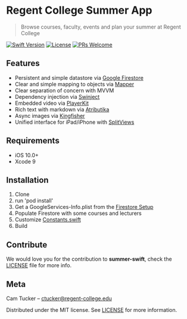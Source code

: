 # Regent College Summer App
> Browse courses, faculty, events and plan your summer at Regent College

[![Swift Version][swift-image]][swift-url]
[![License][license-image]](LICENSE)
[![PRs Welcome](https://img.shields.io/badge/PRs-welcome-brightgreen.svg?style=flat-square)](http://makeapullrequest.com)

## Features

- Persistent and simple datastore via [Google Firestore][firestore-url]
- Clear and simple mapping to objects via [Mapper][mapper-url]
- Clear separation of concern with MVVM
- Dependency injection via [Swinject][swinject-url]
- Embedded video via [PlayerKit][playerkit-url]
- Rich text with markdown via [Atributika][atributika-url]
- Async images via [Kingfisher][kingfisher-url]
- Unified interface for iPad/iPhone with [SplitViews][splitview-url]

## Requirements

- iOS 10.0+
- Xcode 9

## Installation

1. Clone
1. run 'pod install'
1. Get a GoogleServices-Info.plist from the [Firestore Setup][firestore-setup-url]
1. Populate Firestore with some courses and lecturers
1. Customize [Constants.swift](summer/Constants.swift)
1. Build

## Contribute

We would love you for the contribution to **summer-swift**, check the [LICENSE](LICENSE) file for more info.

## Meta

Cam Tucker – ctucker@regent-college.edu

Distributed under the MIT license. See [LICENSE](LICENSE) for more information.

[swift-image]:https://img.shields.io/badge/swift-4.0-orange.svg
[swift-url]: https://swift.org/
[license-image]: https://img.shields.io/badge/License-MIT-blue.svg
[firestore-url]: https://firebase.google.com/products/firestore/
[firestore-setup-url]: https://firebase.google.com/docs/ios/setup
[swinject-url]: https://github.com/Swinject/Swinject
[playerkit-url]: https://github.com/vimeo/PlayerKit
[mapper-url]: https://github.com/lyft/mapper
[splitview-url]: https://developer.apple.com/documentation/uikit/uisplitviewcontroller
[kingfisher-url]: https://github.com/onevcat/Kingfisher
[atributika-url]: https://github.com/psharanda/Atributika
